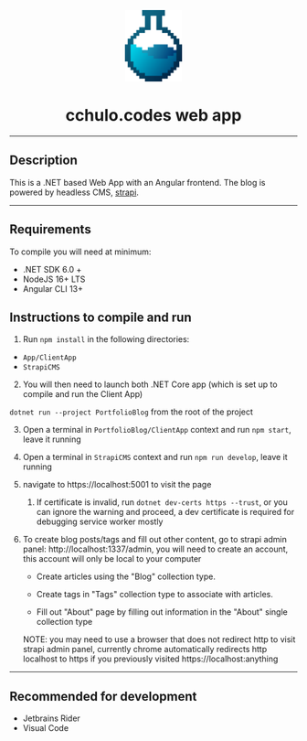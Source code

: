 <p align="center">
  <img src="App/ClientApp/src/assets/svg-icons/logo-styled-gradient.svg" width="100"  alt="icon"/>
</p>

<center>
 <h1>cchulo.codes web app</h1>
</center>

---
## Description

This is a .NET based Web App with an Angular frontend. The blog is powered by headless CMS, [strapi](https://strapi.io).

---

## Requirements

To compile you will need at minimum:

- .NET SDK 6.0 +
- NodeJS 16+ LTS
- Angular CLI 13+

## Instructions to compile and run

1. Run `npm install` in the following directories:

- `App/ClientApp`
- `StrapiCMS`

2. You will then need to launch both .NET Core app (which is set up to compile and run the Client App)

`dotnet run --project PortfolioBlog` from the root of the project

3. Open a terminal in `PortfolioBlog/ClientApp` context and run `npm start`, leave it running

4. Open a terminal in `StrapiCMS` context and run `npm run develop`, leave it running

5. navigate to https://localhost:5001 to visit the page
   1. If certificate is invalid, run `dotnet dev-certs https --trust`, or you can ignore the
   warning and proceed, a dev certificate is required for debugging service worker mostly

6. To create blog posts/tags and fill out other content, go to strapi admin panel: http://localhost:1337/admin,
you will need to create an account, this account will only be local to your computer


    - Create articles using the "Blog" collection type.

    - Create tags in "Tags" collection type to associate with articles.

    - Fill out "About" page by filling out information in the "About" single collection type
    
    NOTE: you may need to use a browser that does not redirect http to visit strapi admin panel, currently chrome automatically redirects http localhost to https if you previously visited https://localhost:anything

---

## Recommended for development

- Jetbrains Rider
- Visual Code
